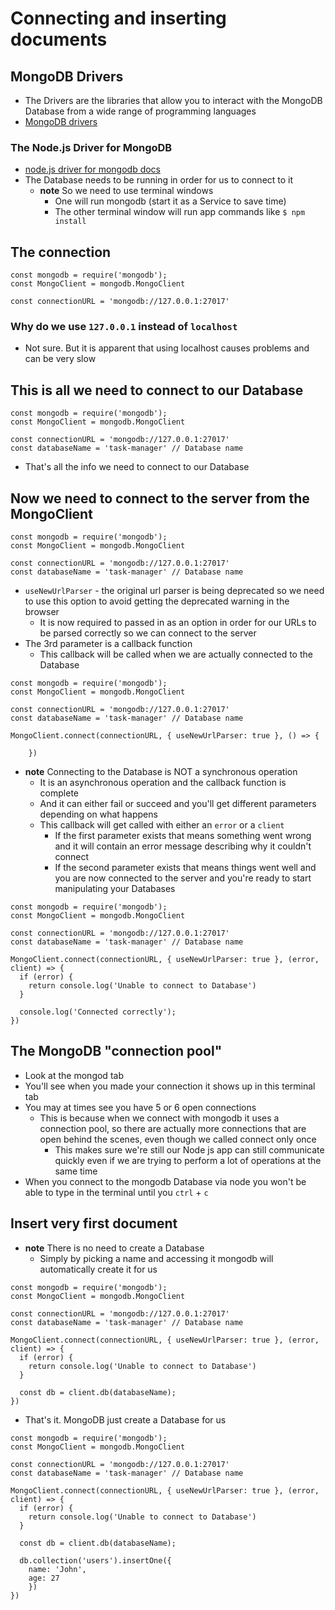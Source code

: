 # Connecting and inserting documents
## MongoDB Drivers
* The Drivers are the libraries that allow you to interact with the MongoDB Database from a wide range of programming languages 
* [MongoDB drivers](https://docs.mongodb.com/drivers/)

### The Node.js Driver for MongoDB
* [node.js driver for mongodb docs](https://docs.mongodb.com/drivers/node/)
* The Database needs to be running in order for us to connect to it
    - **note** So we need to use terminal windows
        + One will run mongodb (start it as a Service to save time)
        + The other terminal window will run app commands like `$ npm install`

## The connection
```
const mongodb = require('mongodb');
const MongoClient = mongodb.MongoClient

const connectionURL = 'mongodb://127.0.0.1:27017'
```

### Why do we use `127.0.0.1` instead of `localhost`
* Not sure. But it is apparent that using localhost causes problems and can be very slow

## This is all we need to connect to our Database
```
const mongodb = require('mongodb');
const MongoClient = mongodb.MongoClient

const connectionURL = 'mongodb://127.0.0.1:27017'
const databaseName = 'task-manager' // Database name
```

* That's all the info we need to connect to our Database

## Now we need to connect to the server from the MongoClient
```
const mongodb = require('mongodb');
const MongoClient = mongodb.MongoClient

const connectionURL = 'mongodb://127.0.0.1:27017'
const databaseName = 'task-manager' // Database name
```

* `useNewUrlParser` - the original url parser is being deprecated so we need to use this option to avoid getting the deprecated warning in the browser
    - It is now required to passed in as an option in order for our URLs to be parsed correctly so we can connect to the server
* The 3rd parameter is a callback function
    - This callback will be called when we are actually connected to the Database
```
const mongodb = require('mongodb');
const MongoClient = mongodb.MongoClient

const connectionURL = 'mongodb://127.0.0.1:27017'
const databaseName = 'task-manager' // Database name

MongoClient.connect(connectionURL, { useNewUrlParser: true }, () => {

    })
```

* **note** Connecting to the Database is NOT a synchronous operation
    - It is an asynchronous operation and the callback function is complete
    - And it can either fail or succeed and you'll get different parameters depending on what happens
    - This callback will get called with either an `error` or a `client`
        + If the first parameter exists that means something went wrong and it will contain an error message describing why it couldn't connect
        + If the second parameter exists that means things went well and you are now connected to the server and you're ready to start manipulating your Databases

```
const mongodb = require('mongodb');
const MongoClient = mongodb.MongoClient

const connectionURL = 'mongodb://127.0.0.1:27017'
const databaseName = 'task-manager' // Database name

MongoClient.connect(connectionURL, { useNewUrlParser: true }, (error, client) => {
  if (error) {
    return console.log('Unable to connect to Database')
  }

  console.log('Connected correctly'); 
})
```

## The MongoDB "connection pool" 
* Look at the mongod tab
* You'll see when you made your connection it shows up in this terminal tab
* You may at times see you have 5 or 6 open connections
    - This is because when we connect with mongodb it uses a connection pool, so there are actually more connections that are open behind the scenes, even though we called connect only once
        + This makes sure we're still our Node js app can still communicate quickly even if we are trying to perform a lot of operations at the same time
* When you connect to the mongodb Database via node you won't be able to type in the terminal until you `ctrl` + `c`

## Insert very first document
* **note** There is no need to create a Database
    - Simply by picking a name and accessing it mongodb will automatically create it for us

```
const mongodb = require('mongodb');
const MongoClient = mongodb.MongoClient

const connectionURL = 'mongodb://127.0.0.1:27017'
const databaseName = 'task-manager' // Database name

MongoClient.connect(connectionURL, { useNewUrlParser: true }, (error, client) => {
  if (error) {
    return console.log('Unable to connect to Database')
  }

  const db = client.db(databaseName);
})
```

* That's it. MongoDB just create a Database for us

```
const mongodb = require('mongodb');
const MongoClient = mongodb.MongoClient

const connectionURL = 'mongodb://127.0.0.1:27017'
const databaseName = 'task-manager' // Database name

MongoClient.connect(connectionURL, { useNewUrlParser: true }, (error, client) => {
  if (error) {
    return console.log('Unable to connect to Database')
  }

  const db = client.db(databaseName);

  db.collection('users').insertOne({
    name: 'John',
    age: 27
    })
})
```
